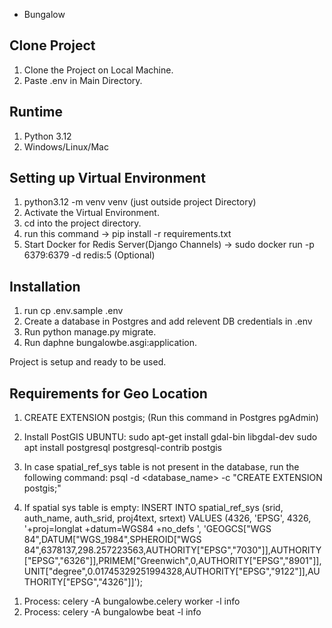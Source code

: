 - Bungalow

## Clone Project

1. Clone the Project on Local Machine.
2. Paste .env in Main Directory.

## Runtime

1. Python 3.12
2. Windows/Linux/Mac

## Setting up Virtual Environment

1. python3.12 -m venv venv (just outside project Directory)
2. Activate the Virtual Environment.
3. cd into the project directory.
4. run this command -> pip install -r requirements.txt
5. Start Docker for Redis Server(Django Channels) -> sudo docker run -p 6379:6379 -d redis:5 (Optional)

## Installation

1. run cp .env.sample .env
2. Create a database in Postgres and add relevent DB credentials in .env
3. Run python manage.py migrate.
4. Run daphne bungalowbe.asgi:application.

Project is setup and ready to be used.

## Requirements for Geo Location

1. CREATE EXTENSION postgis; (Run this command in Postgres pgAdmin)

2. Install PostGIS UBUNTU:
   sudo apt-get install gdal-bin libgdal-dev
   sudo apt install postgresql postgresql-contrib postgis

3. In case spatial_ref_sys table is not present in the database, run the following command:
   psql -d <database_name> -c "CREATE EXTENSION postgis;"

4. If spatial sys table is empty:
   INSERT INTO spatial_ref_sys (srid, auth_name, auth_srid, proj4text, srtext)
   VALUES (4326, 'EPSG', 4326, '+proj=longlat +datum=WGS84 +no_defs ', 'GEOGCS["WGS 84",DATUM["WGS_1984",SPHEROID["WGS 84",6378137,298.257223563,AUTHORITY["EPSG","7030"]],AUTHORITY["EPSG","6326"]],PRIMEM["Greenwich",0,AUTHORITY["EPSG","8901"]],UNIT["degree",0.01745329251994328,AUTHORITY["EPSG","9122"]],AUTHORITY["EPSG","4326"]]');


<!-- Celery pm2 or screen -->
1. Process:  celery -A bungalowbe.celery worker -l info
2. Process:  celery -A bungalowbe beat -l info

